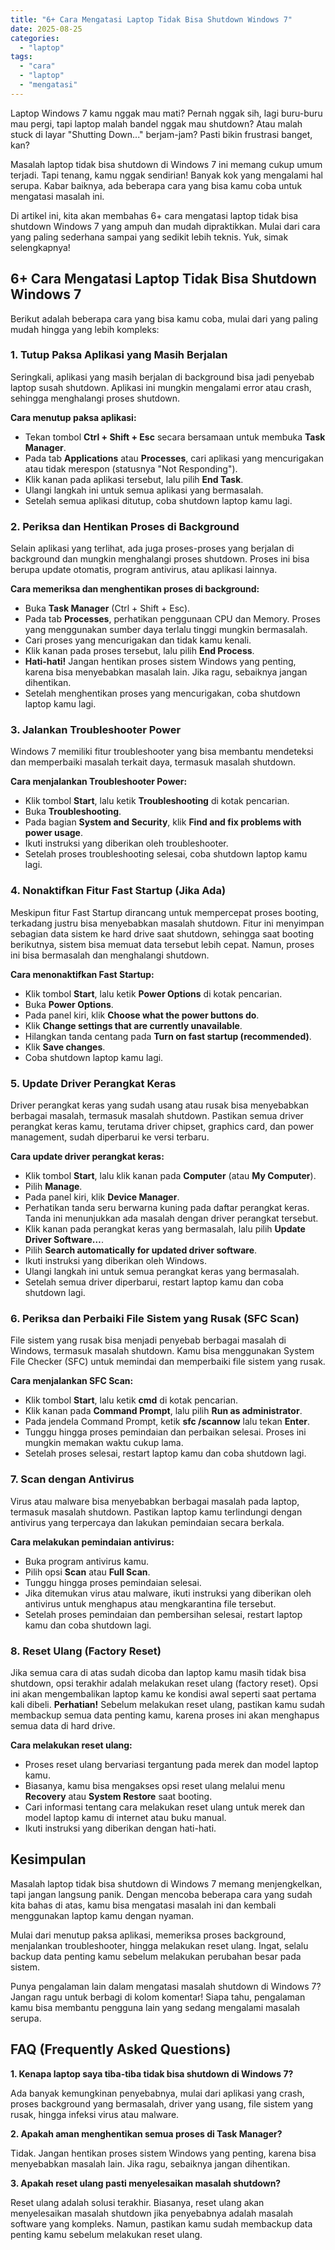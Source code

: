 ```yaml
---
title: "6+ Cara Mengatasi Laptop Tidak Bisa Shutdown Windows 7"
date: 2025-08-25
categories: 
  - "laptop"
tags: 
  - "cara"
  - "laptop"
  - "mengatasi"
---
```


Laptop Windows 7 kamu nggak mau mati? Pernah nggak sih, lagi buru-buru mau pergi, tapi laptop malah bandel nggak mau shutdown? Atau malah stuck di layar "Shutting Down..." berjam-jam? Pasti bikin frustrasi banget, kan?

Masalah laptop tidak bisa shutdown di Windows 7 ini memang cukup umum terjadi. Tapi tenang, kamu nggak sendirian! Banyak kok yang mengalami hal serupa. Kabar baiknya, ada beberapa cara yang bisa kamu coba untuk mengatasi masalah ini.

Di artikel ini, kita akan membahas 6+ cara mengatasi laptop tidak bisa shutdown Windows 7 yang ampuh dan mudah dipraktikkan. Mulai dari cara yang paling sederhana sampai yang sedikit lebih teknis. Yuk, simak selengkapnya!

## 6+ Cara Mengatasi Laptop Tidak Bisa Shutdown Windows 7

Berikut adalah beberapa cara yang bisa kamu coba, mulai dari yang paling mudah hingga yang lebih kompleks:

### 1\. Tutup Paksa Aplikasi yang Masih Berjalan

Seringkali, aplikasi yang masih berjalan di background bisa jadi penyebab laptop susah shutdown. Aplikasi ini mungkin mengalami error atau crash, sehingga menghalangi proses shutdown.

**Cara menutup paksa aplikasi:**

- Tekan tombol **Ctrl + Shift + Esc** secara bersamaan untuk membuka **Task Manager**.
- Pada tab **Applications** atau **Processes**, cari aplikasi yang mencurigakan atau tidak merespon (statusnya "Not Responding").
- Klik kanan pada aplikasi tersebut, lalu pilih **End Task**.
- Ulangi langkah ini untuk semua aplikasi yang bermasalah.
- Setelah semua aplikasi ditutup, coba shutdown laptop kamu lagi.

### 2\. Periksa dan Hentikan Proses di Background

Selain aplikasi yang terlihat, ada juga proses-proses yang berjalan di background dan mungkin menghalangi proses shutdown. Proses ini bisa berupa update otomatis, program antivirus, atau aplikasi lainnya.

**Cara memeriksa dan menghentikan proses di background:**

- Buka **Task Manager** (Ctrl + Shift + Esc).
- Pada tab **Processes**, perhatikan penggunaan CPU dan Memory. Proses yang menggunakan sumber daya terlalu tinggi mungkin bermasalah.
- Cari proses yang mencurigakan dan tidak kamu kenali.
- Klik kanan pada proses tersebut, lalu pilih **End Process**.
- **Hati-hati!** Jangan hentikan proses sistem Windows yang penting, karena bisa menyebabkan masalah lain. Jika ragu, sebaiknya jangan dihentikan.
- Setelah menghentikan proses yang mencurigakan, coba shutdown laptop kamu lagi.

### 3\. Jalankan Troubleshooter Power

Windows 7 memiliki fitur troubleshooter yang bisa membantu mendeteksi dan memperbaiki masalah terkait daya, termasuk masalah shutdown.

**Cara menjalankan Troubleshooter Power:**

- Klik tombol **Start**, lalu ketik **Troubleshooting** di kotak pencarian.
- Buka **Troubleshooting**.
- Pada bagian **System and Security**, klik **Find and fix problems with power usage**.
- Ikuti instruksi yang diberikan oleh troubleshooter.
- Setelah proses troubleshooting selesai, coba shutdown laptop kamu lagi.

### 4\. Nonaktifkan Fitur Fast Startup (Jika Ada)

Meskipun fitur Fast Startup dirancang untuk mempercepat proses booting, terkadang justru bisa menyebabkan masalah shutdown. Fitur ini menyimpan sebagian data sistem ke hard drive saat shutdown, sehingga saat booting berikutnya, sistem bisa memuat data tersebut lebih cepat. Namun, proses ini bisa bermasalah dan menghalangi shutdown.

**Cara menonaktifkan Fast Startup:**

- Klik tombol **Start**, lalu ketik **Power Options** di kotak pencarian.
- Buka **Power Options**.
- Pada panel kiri, klik **Choose what the power buttons do**.
- Klik **Change settings that are currently unavailable**.
- Hilangkan tanda centang pada **Turn on fast startup (recommended)**.
- Klik **Save changes**.
- Coba shutdown laptop kamu lagi.

### 5\. Update Driver Perangkat Keras

Driver perangkat keras yang sudah usang atau rusak bisa menyebabkan berbagai masalah, termasuk masalah shutdown. Pastikan semua driver perangkat keras kamu, terutama driver chipset, graphics card, dan power management, sudah diperbarui ke versi terbaru.

**Cara update driver perangkat keras:**

- Klik tombol **Start**, lalu klik kanan pada **Computer** (atau **My Computer**).
- Pilih **Manage**.
- Pada panel kiri, klik **Device Manager**.
- Perhatikan tanda seru berwarna kuning pada daftar perangkat keras. Tanda ini menunjukkan ada masalah dengan driver perangkat tersebut.
- Klik kanan pada perangkat keras yang bermasalah, lalu pilih **Update Driver Software…**.
- Pilih **Search automatically for updated driver software**.
- Ikuti instruksi yang diberikan oleh Windows.
- Ulangi langkah ini untuk semua perangkat keras yang bermasalah.
- Setelah semua driver diperbarui, restart laptop kamu dan coba shutdown lagi.

### 6\. Periksa dan Perbaiki File Sistem yang Rusak (SFC Scan)

File sistem yang rusak bisa menjadi penyebab berbagai masalah di Windows, termasuk masalah shutdown. Kamu bisa menggunakan System File Checker (SFC) untuk memindai dan memperbaiki file sistem yang rusak.

**Cara menjalankan SFC Scan:**

- Klik tombol **Start**, lalu ketik **cmd** di kotak pencarian.
- Klik kanan pada **Command Prompt**, lalu pilih **Run as administrator**.
- Pada jendela Command Prompt, ketik **sfc /scannow** lalu tekan **Enter**.
- Tunggu hingga proses pemindaian dan perbaikan selesai. Proses ini mungkin memakan waktu cukup lama.
- Setelah proses selesai, restart laptop kamu dan coba shutdown lagi.

### 7\. Scan dengan Antivirus

Virus atau malware bisa menyebabkan berbagai masalah pada laptop, termasuk masalah shutdown. Pastikan laptop kamu terlindungi dengan antivirus yang terpercaya dan lakukan pemindaian secara berkala.

**Cara melakukan pemindaian antivirus:**

- Buka program antivirus kamu.
- Pilih opsi **Scan** atau **Full Scan**.
- Tunggu hingga proses pemindaian selesai.
- Jika ditemukan virus atau malware, ikuti instruksi yang diberikan oleh antivirus untuk menghapus atau mengkarantina file tersebut.
- Setelah proses pemindaian dan pembersihan selesai, restart laptop kamu dan coba shutdown lagi.

### 8\. Reset Ulang (Factory Reset)

Jika semua cara di atas sudah dicoba dan laptop kamu masih tidak bisa shutdown, opsi terakhir adalah melakukan reset ulang (factory reset). Opsi ini akan mengembalikan laptop kamu ke kondisi awal seperti saat pertama kali dibeli. **Perhatian!** Sebelum melakukan reset ulang, pastikan kamu sudah membackup semua data penting kamu, karena proses ini akan menghapus semua data di hard drive.

**Cara melakukan reset ulang:**

- Proses reset ulang bervariasi tergantung pada merek dan model laptop kamu.
- Biasanya, kamu bisa mengakses opsi reset ulang melalui menu **Recovery** atau **System Restore** saat booting.
- Cari informasi tentang cara melakukan reset ulang untuk merek dan model laptop kamu di internet atau buku manual.
- Ikuti instruksi yang diberikan dengan hati-hati.

## Kesimpulan

Masalah laptop tidak bisa shutdown di Windows 7 memang menjengkelkan, tapi jangan langsung panik. Dengan mencoba beberapa cara yang sudah kita bahas di atas, kamu bisa mengatasi masalah ini dan kembali menggunakan laptop kamu dengan nyaman.

Mulai dari menutup paksa aplikasi, memeriksa proses background, menjalankan troubleshooter, hingga melakukan reset ulang. Ingat, selalu backup data penting kamu sebelum melakukan perubahan besar pada sistem.

Punya pengalaman lain dalam mengatasi masalah shutdown di Windows 7? Jangan ragu untuk berbagi di kolom komentar! Siapa tahu, pengalaman kamu bisa membantu pengguna lain yang sedang mengalami masalah serupa.

## FAQ (Frequently Asked Questions)

**1\. Kenapa laptop saya tiba-tiba tidak bisa shutdown di Windows 7?**

Ada banyak kemungkinan penyebabnya, mulai dari aplikasi yang crash, proses background yang bermasalah, driver yang usang, file sistem yang rusak, hingga infeksi virus atau malware.

**2\. Apakah aman menghentikan semua proses di Task Manager?**

Tidak. Jangan hentikan proses sistem Windows yang penting, karena bisa menyebabkan masalah lain. Jika ragu, sebaiknya jangan dihentikan.

**3\. Apakah reset ulang pasti menyelesaikan masalah shutdown?**

Reset ulang adalah solusi terakhir. Biasanya, reset ulang akan menyelesaikan masalah shutdown jika penyebabnya adalah masalah software yang kompleks. Namun, pastikan kamu sudah membackup data penting kamu sebelum melakukan reset ulang.
